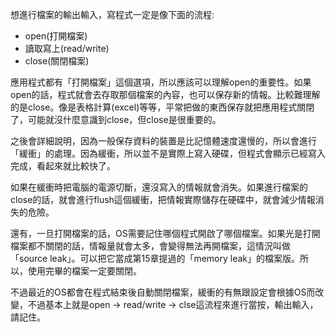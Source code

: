 想進行檔案的輸出輸入，寫程式一定是像下面的流程:

* open(打開檔案)
* 讀取寫上(read/write)
* close(關閉檔案)

應用程式都有「打開檔案」這個選項，所以應該可以理解open的重要性。如果open的話，程式就會去存取那個檔案的內容，也可以保存新的情報。比較難理解的是close。像是表格計算(excel)等等，平常把做的東西保存就把應用程式關閉了，可能就沒什麼意識到close，但close是很重要的。

之後會詳細說明，因為一般保存資料的裝置是比記憶體速度還慢的，所以會進行「緩衝」的處理。因為緩衝，所以並不是實際上寫入硬碟，但程式會顯示已經寫入完成，看起來就比較快了。

如果在緩衝時把電腦的電源切斷，還沒寫入的情報就會消失。如果進行檔案的close的話，就會進行flush這個緩衝，把情報實際儲存在硬碟中，就會減少情報消失的危險。

還有，一旦打開檔案的話，OS需要記住哪個程式開啟了哪個檔案。如果光是打開檔案都不關閉的話，情報量就會太多，會變得無法再開檔案，這情況叫做「source leak」。可以把它當成第15章提過的「memory leak」的檔案版。所以，使用完畢的檔案一定要關閉。

不過最近的OS都會在程式結束後自動關閉檔案，緩衝的有無跟設定會根據OS而改變，不過基本上就是open -> read/write -> clse這流程來進行當按，輸出輸入，請記住。